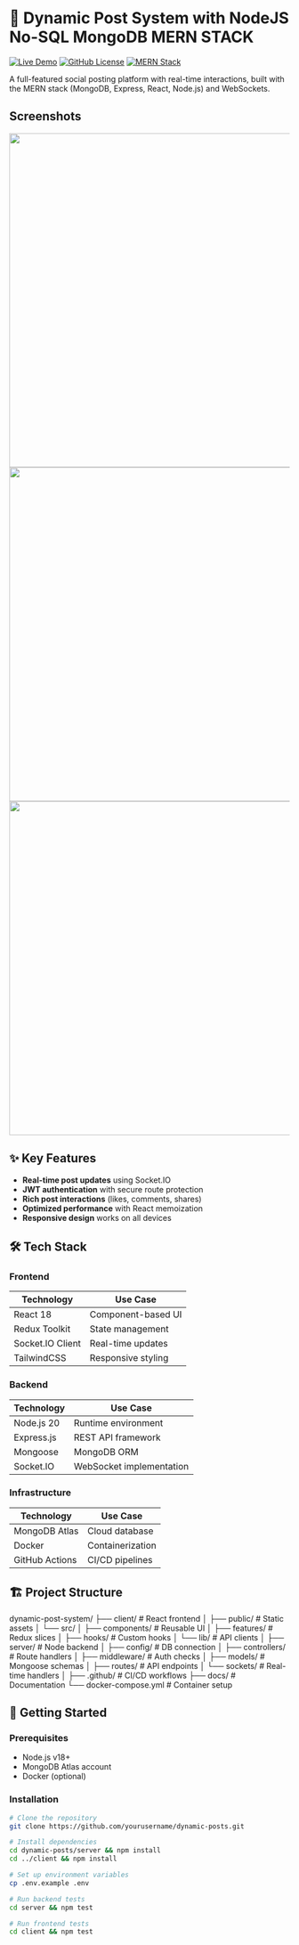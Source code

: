 # 🚀 Dynamic Post System with NodeJS No-SQL MongoDB MERN STACK

[![Live Demo](https://img.shields.io/badge/Demo-Live-success)](https://your-demo-link.com)
[![GitHub License](https://img.shields.io/badge/License-MIT-blue.svg)](LICENSE)
[![MERN Stack](https://img.shields.io/badge/Stack-MERN-9cf)](https://mern.io)

A full-featured social posting platform with real-time interactions, built with the MERN stack (MongoDB, Express, React, Node.js) and WebSockets.


## Screenshots
<img src="scrnst/scn02.png" width="600">
<img src="scrnst/scn03.png" width="600">
<img src="scrnst/scn05.png" width="600">

## ✨ Key Features

- **Real-time post updates** using Socket.IO
- **JWT authentication** with secure route protection
- **Rich post interactions** (likes, comments, shares)
- **Optimized performance** with React memoization
- **Responsive design** works on all devices

## 🛠 Tech Stack

### Frontend
| Technology | Use Case |
|------------|----------|
| React 18 | Component-based UI |
| Redux Toolkit | State management |
| Socket.IO Client | Real-time updates |
| TailwindCSS | Responsive styling |

### Backend
| Technology | Use Case |
|------------|----------|
| Node.js 20 | Runtime environment |
| Express.js | REST API framework |
| Mongoose | MongoDB ORM |
| Socket.IO | WebSocket implementation |

### Infrastructure
| Technology | Use Case |
|------------|----------|
| MongoDB Atlas | Cloud database |
| Docker | Containerization |
| GitHub Actions | CI/CD pipelines |

## 🏗 Project Structure
dynamic-post-system/
├── client/ # React frontend
│ ├── public/ # Static assets
│ └── src/
│ ├── components/ # Reusable UI
│ ├── features/ # Redux slices
│ ├── hooks/ # Custom hooks
│ └── lib/ # API clients
│
├── server/ # Node backend
│ ├── config/ # DB connection
│ ├── controllers/ # Route handlers
│ ├── middleware/ # Auth checks
│ ├── models/ # Mongoose schemas
│ ├── routes/ # API endpoints
│ └── sockets/ # Real-time handlers
│
├── .github/ # CI/CD workflows
├── docs/ # Documentation
└── docker-compose.yml # Container setup



## 🚀 Getting Started

### Prerequisites
- Node.js v18+
- MongoDB Atlas account
- Docker (optional)

### Installation
```bash
# Clone the repository
git clone https://github.com/yourusername/dynamic-posts.git

# Install dependencies
cd dynamic-posts/server && npm install
cd ../client && npm install

# Set up environment variables
cp .env.example .env

# Run backend tests
cd server && npm test

# Run frontend tests
cd client && npm test